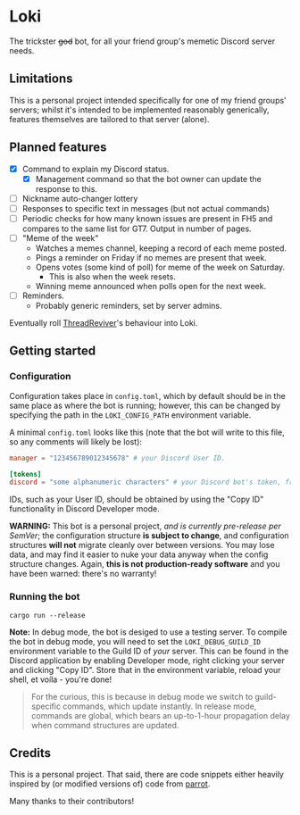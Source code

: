 # Loki
The trickster ~~god~~ bot, for all your friend group's memetic
Discord server needs.

## Limitations

This is a personal project intended specifically for one of my
friend groups' servers; whilst it's intended to be implemented
reasonably generically, features themselves are tailored to that
server (alone).

## Planned features

- [x] Command to explain my Discord status.
    - [x] Management command so that the bot owner can update the
          response to this.
- [ ] Nickname auto-changer lottery
- [ ] Responses to specific text in messages (but not actual commands)
- [ ] Periodic checks for how many known issues are present in FH5
and compares to the same list for GT7. Output in number of pages.
- [ ] "Meme of the week"
    - Watches a memes channel, keeping a record of each meme posted.
    - Pings a reminder on Friday if no memes are present that week.
    - Opens votes (some kind of poll) for meme of the week on
      Saturday.
        - This is also when the week resets.
    - Winning meme announced when polls open for the next week.
- [ ] Reminders.
  - Probably generic reminders, set by server admins.

Eventually roll [ThreadReviver](https://github.com/Lyrenhex/ThreadReviver)'s behaviour into Loki.

## Getting started

### Configuration

Configuration takes place in `config.toml`, which by default should be in the same place as where the
bot is running; however, this can be changed by specifying the path in the `LOKI_CONFIG_PATH` environment
variable.

A minimal `config.toml` looks like this (note that the bot will write to this file, so any comments will
likely be lost):

```toml
manager = "123456789012345678" # your Discord User ID.

[tokens]
discord = "some alphanumeric characters" # your Discord bot's token, from the Discord developer dashboard.
```

IDs, such as your User ID, should be obtained by using the "Copy ID" functionality in Discord
Developer mode.

**WARNING:** This bot is a personal project, _and is currently pre-release per SemVer_; the configuration
structure **is subject to change**, and configuration structures **will not** migrate cleanly over between
versions. You may lose data, and may find it easier to nuke your data anyway when the config structure
changes. Again, **this is not production-ready software** and you have been warned: there's no warranty!

### Running the bot

`cargo run --release`

**Note:** In debug mode, the bot is desiged to use a testing server.
To compile the bot in debug mode, you will need to set the `LOKI_DEBUG_GUILD_ID`
environment variable to the Guild ID of _your_ server.
This can be found in the Discord application by enabling Developer mode, right
clicking your server and clicking "Copy ID". Store that in the environment variable,
reload your shell, et voíla - you're done!

> For the curious, this is because in debug mode we switch to guild-specific
> commands, which update instantly. In release mode, commands are global, which
> bears an up-to-1-hour propagation delay when command structures are updated.

## Credits

This is a personal project. That said, there are code snippets either
heavily inspired by (or modified versions of) code from
[parrot](https://github.com/aquelemiguel/parrot).

Many thanks to their contributors!
